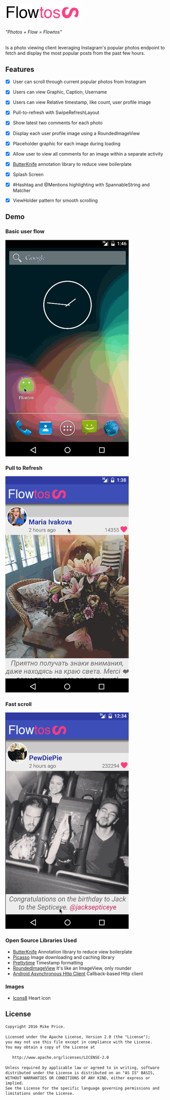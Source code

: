 # ![Alt text](/Resources/flowto_logo.png "Its like photos, only with more flow")
###### "Photos + Flow = Flowtos"
Is a photo viewing client leveraging Instagram's popular photos endpoint to fetch and display the most popular posts from the past few hours.

## Features
- [x] User can scroll through current popular photos from Instagram
- [x] Users can view Graphic, Caption, Username
- [x] Users can view Relative timestamp, like count, user profile image
- [x] Pull-to-refresh with SwipeRefreshLayout
- [x] Show latest two comments for each photo
- [x] Display each user profile image using a RoundedImageView
- [x] Placeholder graphic for each image during loading
- [x] Allow user to view all comments for an image within a separate activity
- [x] [ButterKnife](http://jakewharton.github.io/butterknife/) annotation library to reduce view boilerplate
- [x] Splash Screen
- [x] #Hashtag and @Mentions highlighting with SpannableString and Matcher
- [x] ViewHolder pattern for smooth scrolling


## Demo
### Basic user flow
![Alt text](/Resources/splashFlowWinner.gif)

### Pull to Refresh
![Alt text](/Resources/splashPullToRefresh2.gif)

### Fast scroll
![Alt text](/Resources/splashDemoFastScroll.gif "Smooth scrolling and placeholder images")

### Open Source Libraries Used
- [ButterKnife](http://jakewharton.github.io/butterknife/) Annotation library to reduce view boilerplate
- [Picasso](https://github.com/square/picasso) Image downloading and caching library 
- [Prettytime](http://www.ocpsoft.org/prettytime/) Timestamp formatting
- [RoundedImageView](https://github.com/vinc3m1/RoundedImageView) It's like an ImageView, only rounder
- [Android Asynchronous Http Client](http://loopj.com/android-async-http/) Callback-based Http client

### Images
- [Icons8](https://icons8.com/android-icons/) Heart icon

License
--------

    Copyright 2016 Mike Price.

    Licensed under the Apache License, Version 2.0 (the "License");
    you may not use this file except in compliance with the License.
    You may obtain a copy of the License at

       http://www.apache.org/licenses/LICENSE-2.0

    Unless required by applicable law or agreed to in writing, software
    distributed under the License is distributed on an "AS IS" BASIS,
    WITHOUT WARRANTIES OR CONDITIONS OF ANY KIND, either express or implied.
    See the License for the specific language governing permissions and
    limitations under the License.
